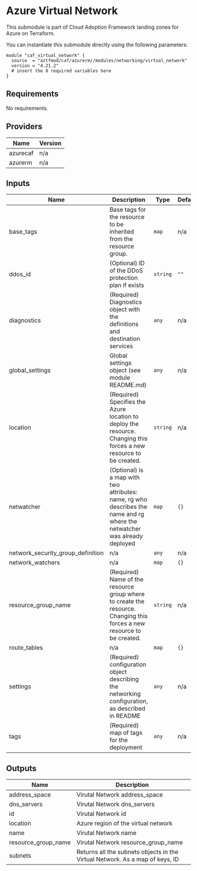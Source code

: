 # Azure Virtual Network

This submodule is part of Cloud Adoption Framework landing zones for Azure on Terraform.

You can instantiate this submodule directly using the following parameters:

```
module "caf_virtual_network" {
  source  = "aztfmod/caf/azurerm//modules/networking/virtual_network"
  version = "4.21.2"
  # insert the 8 required variables here
}
```

<!-- BEGINNING OF PRE-COMMIT-TERRAFORM DOCS HOOK -->
## Requirements

No requirements.

## Providers

| Name | Version |
|------|---------|
| azurecaf | n/a |
| azurerm | n/a |

## Inputs

| Name | Description | Type | Default | Required |
|------|-------------|------|---------|:--------:|
| base\_tags | Base tags for the resource to be inherited from the resource group. | `map` | n/a | yes |
| ddos\_id | (Optional) ID of the DDoS protection plan if exists | `string` | `""` | no |
| diagnostics | (Required) Diagnostics object with the definitions and destination services | `any` | n/a | yes |
| global\_settings | Global settings object (see module README.md) | `any` | n/a | yes |
| location | (Required) Specifies the Azure location to deploy the resource. Changing this forces a new resource to be created. | `string` | n/a | yes |
| netwatcher | (Optional) is a map with two attributes: name, rg who describes the name and rg where the netwatcher was already deployed | `map` | `{}` | no |
| network\_security\_group\_definition | n/a | `any` | n/a | yes |
| network\_watchers | n/a | `map` | `{}` | no |
| resource\_group\_name | (Required) Name of the resource group where to create the resource. Changing this forces a new resource to be created. | `string` | n/a | yes |
| route\_tables | n/a | `map` | `{}` | no |
| settings | (Required) configuration object describing the networking configuration, as described in README | `any` | n/a | yes |
| tags | (Required) map of tags for the deployment | `any` | n/a | yes |

## Outputs

| Name | Description |
|------|-------------|
| address\_space | Virutal Network address\_space |
| dns\_servers | Virutal Network dns\_servers |
| id | Virutal Network id |
| location | Azure region of the virtual network |
| name | Virutal Network name |
| resource\_group\_name | Virutal Network resource\_group\_name |
| subnets | Returns all the subnets objects in the Virtual Network. As a map of keys, ID |

<!-- END OF PRE-COMMIT-TERRAFORM DOCS HOOK -->